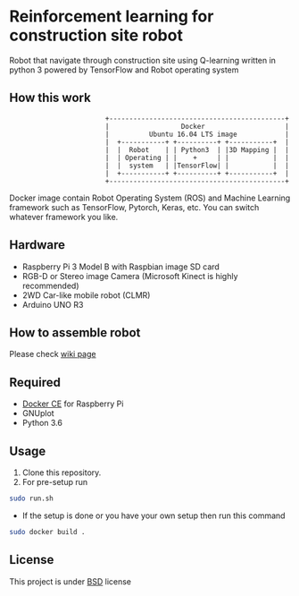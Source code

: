 Reinforcement learning for construction site robot
======

Robot that navigate through construction site using Q-learning written in python 3 powered by TensorFlow and Robot operating system  

How this work
------

```text
                        +--------------------------------------------+
                        |                  Docker                    |
                        |          Ubuntu 16.04 LTS image            |
                        |  +-----------+ +----------+ +-----------+  |
                        |  |  Robot    | | Python3  | |3D Mapping |  |
                        |  | Operating | |    +     | |           |  |
                        |  |  system   | |TensorFlow| |           |  |
                        |  +-----------+ +----------+ +-----------+  |
                        +--------------------------------------------+
```

Docker image contain Robot Operating System (ROS) and Machine Learning framework such as TensorFlow, Pytorch, Keras, etc.
You can switch whatever framework you like.

Hardware
------

- Raspberry Pi 3 Model B with Raspbian image SD card
- RGB-D or Stereo image Camera (Microsoft Kinect is highly recommended)
- 2WD Car-like mobile robot (CLMR)
- Arduino UNO R3

How to assemble robot
------

Please check [wiki page](https://github.com/kanokkorn/RL-bot/wiki)

Required
------

- [Docker CE](https://docs.docker.com/install/linux/docker-ce/debian/#install-docker-ce) for Raspberry Pi
- GNUplot
- Python 3.6

Usage
------

1. Clone this repository.
1. For pre-setup run

```bash
sudo run.sh
```

- If the setup is done or you have your own setup then run this command

```bash
sudo docker build .
```

License
------

This project is under [BSD](https://github.com/kanokkorn/RL-bot/blob/master/LICENSE) license
